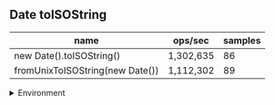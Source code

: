 ## Date toISOString

|name|ops/sec|samples|
|-|-|-|
|new Date().toISOString()|1,302,635|86|
|fromUnixToISOString(new Date())|1,112,302|89|


<details>
<summary>Environment</summary>

* __Machine:__ linux x64 | 2 vCPUs | 6.8GB Mem
* __Run:__ Sat Oct 14 2023 01:42:07 GMT+0000 (Coordinated Universal Time)
</details>

<!--
{"environment":{"platform":"linux","arch":"x64","cpus":2,"totalMemory":6.759754180908203},"benchmarks":[{"name":"new Date().toISOString()","hz":1302634.7982587786,"cycles":3,"stats":{"deviation":5.6886229780007535e-8,"mean":7.676748704523263e-7,"moe":1.2023031831961824e-8,"rme":1.5661619644886462,"sem":6.1341999142662365e-9,"variance":3.2360431385838162e-15}},{"name":"fromUnixToISOString(new Date())","hz":1112302.3775675257,"cycles":5,"stats":{"deviation":4.714963130854966e-8,"mean":8.990361075977219e-7,"moe":9.79578780910825e-9,"rme":1.089587807021809,"sem":4.997850923014414e-9,"variance":2.2230877325321662e-15}}]}-->
